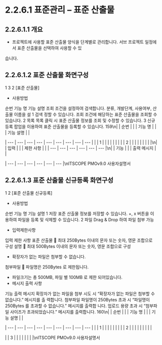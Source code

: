 # 2.2.6.1 표준관리 – 표준 산출물



## 2.2.6.1.1 개요

- 프로젝트에 사용할 표준 산출물 양식을 단계별로 관리합니다. 서브 프로젝트 일정에서 표준 산출물을 선택하여 사용할 수 있

습니다.

## 2.2.6.1.2 표준 산출물 화면구성

1
3
2
[표준 산출물]

- 사용방법

순번 기능 명 기능 설명
조회 조건을 설정하여 검색합니다. 분류, 개발단계, 사용여부, 산출물 이름을 설
1 검색
정할 수 있습니다.
조회 조건에 해당하는 표준 산출물을 조회할 수 있습니다.
2 목록
목록 클릭 시 표준 산출물 정보를 조회 및 수정할 수 있습니다.
3 신규등록 팝업을 이용하여 표준 산출물을 등록할 수 있습니다.
159\n|  | 순번 |  |  | 기능 명 |  |  | 기능 설명 |  |

| --- | --- | --- | --- | --- | --- | --- | --- | --- |
|  | 1 |  |  |  |  |  |  |  |
| 2 |  |  |  |  |  |  |  |  |\n|  | 입력 |  |  | 제한 사항 |  |
| --- | --- | --- | --- | --- | --- |\n|  | 기능 |  |  | 출력 메시지 |  |

| --- | --- | --- | --- | --- | --- |\nITSCOPE PMOv9.0 사용자설명서

## 2.2.6.1.3 표준 산출물 신규등록 화면구성

1
2
[표준 산출물 신규등록]

- 사용방법

순번 기능 명 기능 설명
1 저장 표준 산출물 정보를 저장할 수 있습니다.
+, x 버튼을 이용하여 파일을 등록 및 삭제할 수 있습니다.
2 파일
Drag & Drop 하여 파일 첨부 가능

- 입력제한사항

입력 제한 사항
표준 산출물  최대 250Bytes 이내의 문자 또는 숫자, 영문 조합으로 구성
설명  최대 500Bytes 이내의 문자 또는 숫자, 영문 조합으로 구성

- 확장자가 없는 파일은 첨부할 수 없습니다.

첨부파일  파일명은 250Bytes 로 제한됩니다.

- 파일크기는 총 500MB, 파일 별 100MB 로 제한 되어있습니다.
- 메시지 출력 사항

기능 출력 메시지
확장자가 없는 파일을 첨부 시도 시 “확장자가 없는 파일은 첨부할 수 없습니다.” 메시지를 출
력합니다.
첨부파일 파일명이 250Bytes 초과 시 “파일명이 250Bytes 를 초과할 수 없습니다.” 메시지를 출력합
니다.
업로드 용량 초과 시 “첨부파일 사이즈가 초과되었습니다.” 메시지를 출력합니다.
160\n|  | 순번 |  |  | 기능 명 |  |  | 기능 설명 |  |

| --- | --- | --- | --- | --- | --- | --- | --- | --- |
|  | 1 |  |  |  |  |  |  |  |
| 2 |  |  |  |  |  |  |  |  |

|  | 3 |  |  |  |  |  |  |  |\nITSCOPE PMOv9.0 사용자설명서
